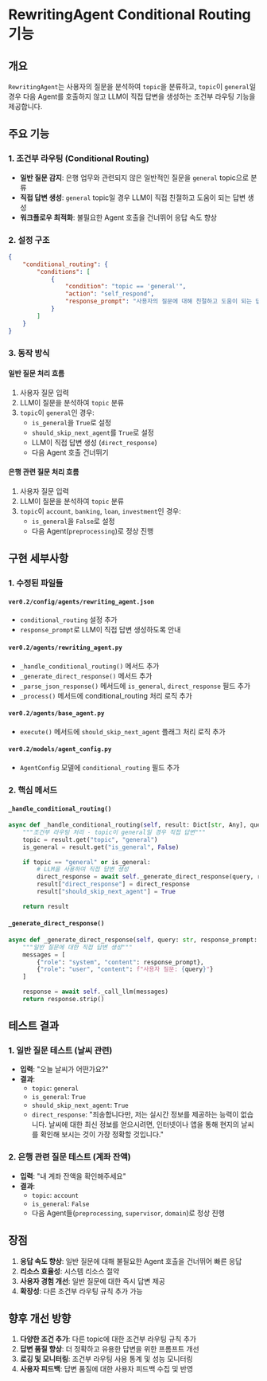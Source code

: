 # RewritingAgent Conditional Routing 기능

## 개요

`RewritingAgent`는 사용자의 질문을 분석하여 `topic`을 분류하고, `topic`이 `general`일 경우 다음 Agent를 호출하지 않고 LLM이 직접 답변을 생성하는 조건부 라우팅 기능을 제공합니다.

## 주요 기능

### 1. 조건부 라우팅 (Conditional Routing)

- **일반 질문 감지**: 은행 업무와 관련되지 않은 일반적인 질문을 `general` topic으로 분류
- **직접 답변 생성**: `general` topic일 경우 LLM이 직접 친절하고 도움이 되는 답변 생성
- **워크플로우 최적화**: 불필요한 Agent 호출을 건너뛰어 응답 속도 향상

### 2. 설정 구조

```json
{
    "conditional_routing": {
        "conditions": [
            {
                "condition": "topic == 'general'",
                "action": "self_respond",
                "response_prompt": "사용자의 질문에 대해 친절하고 도움이 되는 답변을 제공해주세요. 은행 업무와 관련되지 않은 일반적인 질문이므로, 일반적인 지식과 경험을 바탕으로 답변해주세요."
            }
        ]
    }
}
```

### 3. 동작 방식

#### 일반 질문 처리 흐름
1. 사용자 질문 입력
2. LLM이 질문을 분석하여 `topic` 분류
3. `topic`이 `general`인 경우:
   - `is_general`을 `True`로 설정
   - `should_skip_next_agent`를 `True`로 설정
   - LLM이 직접 답변 생성 (`direct_response`)
   - 다음 Agent 호출 건너뛰기

#### 은행 관련 질문 처리 흐름
1. 사용자 질문 입력
2. LLM이 질문을 분석하여 `topic` 분류
3. `topic`이 `account`, `banking`, `loan`, `investment`인 경우:
   - `is_general`을 `False`로 설정
   - 다음 Agent(`preprocessing`)로 정상 진행

## 구현 세부사항

### 1. 수정된 파일들

#### `ver0.2/config/agents/rewriting_agent.json`
- `conditional_routing` 설정 추가
- `response_prompt`로 LLM이 직접 답변 생성하도록 안내

#### `ver0.2/agents/rewriting_agent.py`
- `_handle_conditional_routing()` 메서드 추가
- `_generate_direct_response()` 메서드 추가
- `_parse_json_response()` 메서드에 `is_general`, `direct_response` 필드 추가
- `_process()` 메서드에 conditional_routing 처리 로직 추가

#### `ver0.2/agents/base_agent.py`
- `execute()` 메서드에 `should_skip_next_agent` 플래그 처리 로직 추가

#### `ver0.2/models/agent_config.py`
- `AgentConfig` 모델에 `conditional_routing` 필드 추가

### 2. 핵심 메서드

#### `_handle_conditional_routing()`
```python
async def _handle_conditional_routing(self, result: Dict[str, Any], query: str, context: Optional[Dict[str, Any]] = None) -> Dict[str, Any]:
    """조건부 라우팅 처리 - topic이 general일 경우 직접 답변"""
    topic = result.get("topic", "general")
    is_general = result.get("is_general", False)
    
    if topic == "general" or is_general:
        # LLM을 사용하여 직접 답변 생성
        direct_response = await self._generate_direct_response(query, response_prompt, context)
        result["direct_response"] = direct_response
        result["should_skip_next_agent"] = True
    
    return result
```

#### `_generate_direct_response()`
```python
async def _generate_direct_response(self, query: str, response_prompt: str, context: Optional[Dict[str, Any]] = None) -> str:
    """일반 질문에 대한 직접 답변 생성"""
    messages = [
        {"role": "system", "content": response_prompt},
        {"role": "user", "content": f"사용자 질문: {query}"}
    ]
    
    response = await self._call_llm(messages)
    return response.strip()
```

## 테스트 결과

### 1. 일반 질문 테스트 (날씨 관련)
- **입력**: "오늘 날씨가 어떤가요?"
- **결과**:
  - `topic`: `general`
  - `is_general`: `True`
  - `should_skip_next_agent`: `True`
  - `direct_response`: "죄송합니다만, 저는 실시간 정보를 제공하는 능력이 없습니다. 날씨에 대한 최신 정보를 얻으시려면, 인터넷이나 앱을 통해 현지의 날씨를 확인해 보시는 것이 가장 정확할 것입니다."

### 2. 은행 관련 질문 테스트 (계좌 잔액)
- **입력**: "내 계좌 잔액을 확인해주세요"
- **결과**:
  - `topic`: `account`
  - `is_general`: `False`
  - 다음 Agent들(`preprocessing`, `supervisor`, `domain`)로 정상 진행

## 장점

1. **응답 속도 향상**: 일반 질문에 대해 불필요한 Agent 호출을 건너뛰어 빠른 응답
2. **리소스 효율성**: 시스템 리소스 절약
3. **사용자 경험 개선**: 일반 질문에 대한 즉시 답변 제공
4. **확장성**: 다른 조건부 라우팅 규칙 추가 가능

## 향후 개선 방향

1. **다양한 조건 추가**: 다른 topic에 대한 조건부 라우팅 규칙 추가
2. **답변 품질 향상**: 더 정확하고 유용한 답변을 위한 프롬프트 개선
3. **로깅 및 모니터링**: 조건부 라우팅 사용 통계 및 성능 모니터링
4. **사용자 피드백**: 답변 품질에 대한 사용자 피드백 수집 및 반영 